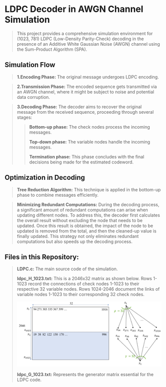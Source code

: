 # LDPC Decoder in AWGN Channel Simulation
>This project provides a comprehensive simulation environment for (1023, 781) LDPC (Low-Density Parity-Check) decoding in the presence of an Additive White Gaussian Noise (AWGN) channel using the Sum-Product Algorithm (SPA).
## Simulation Flow
>**1.Encoding Phase:** The original message undergoes LDPC encoding.

>**2.Transmission Phase:** The encoded sequence gets transmitted via an AWGN channel, where it might be subject to noise and potential data corruption.

>**3.Decoding Phase:** The decoder aims to recover the original message from the received sequence, proceeding through several stages:
>
>>**Bottom-up phase:** The check nodes process the incoming messages.
>>
>>**Top-down phase:** The variable nodes handle the incoming messages.
>>
>>**Termination phase:** This phase concludes with the final decisions being made for the estimated codeword.    

## Optimization in Decoding
>**Tree Reduction Algorithm:** This technique is applied in the bottom-up phase to combine messages efficiently.

>**Minimizing Redundant Computations:** During the decoding process, a significant amount of redundant computations can arise when updating different nodes. To address this, the decoder first calculates the overall result without excluding the node that needs to be updated. Once this result is obtained, the impact of the node to be updated is removed from the total, and then the cleaned-up value is finally updated. This strategy not only eliminates redundant computations but also speeds up the decoding process.



## Files in this Repository:
>**LDPC.c:** The main source code of the simulation.
>
>**ldpc_H_1023.txt:** This is a 2046x32 matrix as shown below. Rows 1-1023 record the connections of check nodes 1-1023 to their respective 32 variable nodes. Rows 1024-2046 document the links of variable nodes 1-1023 to their corresponding 32 check nodes.
>
>![image](https://github.com/wzaq4350/LDPC-code/blob/main/Project_LDPC_page8_image.jpg)
>
>**ldpc_G_1023.txt:** Represents the generator matrix essential for the LDPC code.
